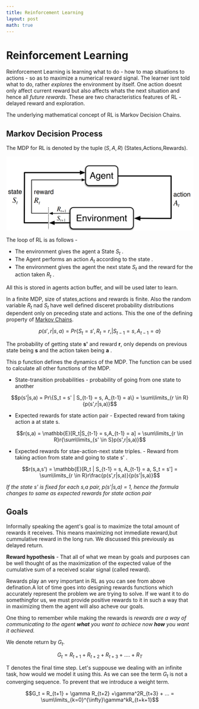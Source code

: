 ```yaml
---
title: Reinforcement Learning
layout: post
math: true
---
```


# Reinforcement Learning
Reinforcement Learning is learning what to do - how to map situations to actions - so as to maximize a numerical reward signal. The learner isnt told what to do, rather *explores* the environment by itself. One action doesnt only affect current reward but also affects whats the next situation and hence all *future rewards*. These are two characteristics features of RL - delayed reward and exploration.

The underlying mathematical concept of RL is Markov Decision Chains.

## Markov Decision Process

The MDP for RL is denoted by the tuple $(S,A,R)$ (States,Actions,Rewards).

![MDP](/assets/images/MDP.png)

The loop of RL is as follows - 
- The environment gives the agent a State $S_t$ .
- The Agent performs an action $A_t$ according to the state .
- The environment gives the agent the next state $S_t$ and the reward for the action taken $R_t$ .

All this is stored in agents action buffer, and will be used later to learn.

In a finite MDP, size of states,actions and rewards is finite. Also the random variable $R_t$ nad $S_t$ have well defined disceret probability distributions dependent only on preceding state and actions. This the one of the defining property of [Markov Chains](https://en.wikipedia.org/wiki/Markov_chain#Principles).



$$p(s',r|s,a) = Pr\{S_t = s', R_t = r,|S_{t-1} = s,A_{t-1} = a\}$$


The probability of getting state **s'** and reward **r**, only depends on previous state being **s** and the action taken being **a** .

This p function defines the dynamics of the MDP.
The function can be used to calculate all other functions of the MDP.

- State-transition probabilities - probability of going from one state to another

$$p(s'|s,a) = Pr\{S_t = s' | S_{t-1} = s, A_{t-1} = a\} = \sum\limits_{r \in R} {p(s',r|s,a)}$$

- Expected rewards for state action pair - Expected reward from taking action a at state s.

$$r(s,a) = \mathbb{E}[R_t|S_{t-1} = s,A_{t-1} = a] = \sum\limits_{r \in R}r{\sum\limits_{s' \in S}p(s',r|s,a)}$$

- Expected rewards for stae-action-next state triples. - Reward from taking action from state and going to state s' . 

$$r(s,a,s') = \mathbb{E}[R_t | S_{t-1} = s, A_{t-1} = a, S_t = s'] = \sum\limits_{r \in R}r\frac{p(s',r|s,a)}{p(s'|s,a)}$$

*If the state s' is fixed for each s,a pair, p(s'\|s,a) = 1, hence the formula changes to same as expected rewards for state action pair*

## Goals
Informally speaking the agent's goal is to maximize the total amount of rewards it receives. This means maximizing not immediate reward,but cummulative reward in the long run. We discussed this previously as delayed return.


**Reward hypothesis** - That all of what we mean by goals and purposes can be well thought of as the maximization of the expected value of the cumulative sum of a received scalar signal (called reward).

Rewards play an very important in RL as you can see from above defination.A lot of time goes into designing rewards functions which accurately represent the problem we are trying to solve.
If we want it to do somethingfor us, we must provide positive rewards to it in such a way that in maximizing them the agent will also acheve our goals.

One thing to remember while making the rewards is _rewards are a way of communicating to the agent **what** you want to achiece now **how** you want it achieved._

We denote return by $G_t$.

$$G_t = R_{t+1} + R_{t+2} + R_{t+3} + .... + R_T$$

T denotes the final time step.
Let's suppouse we dealing with an infinite task, how would we model it using this. As we can see the term $G_t$ is not a converging sequence. To prevent that we introduce a weight term.

$$G_t = R_{t+1} + \gamma R_{t+2} +\gamma^2R_{t+3} + ... = \sum\limits_{k=0}^{\infty}\gamma^kR_{t+k+1}$$